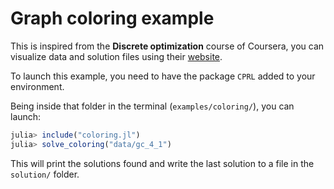 # Graph coloring example

This is inspired from the __Discrete optimization__ course of Coursera, you can visualize data and solution files using their [website](https://discreteoptimization.github.io/vis/coloring/).

To launch this example, you need to have the package `CPRL` added to your environment.

Being inside that folder in the terminal (`examples/coloring/`), you can launch:

```julia
julia> include("coloring.jl")
julia> solve_coloring("data/gc_4_1")
```

This will print the solutions found and write the last solution to a file in the `solution/` folder.